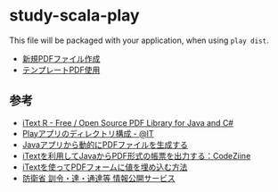 study-scala-play
================

This file will be packaged with your application, when using `play dist`.

* [新規PDFファイル作成](http://localhost:9000/pdf1)
* [テンプレートPDF使用](http://localhost:9000/pdf2)

参考
----
* [iText R - Free / Open Source PDF Library for Java and C#](http://itextpdf.com/)
* [Playアプリのディレクトリ構成 - @IT](http://www.atmarkit.co.jp/ait/articles/1211/29/news013_3.html)
* [Javaアプリから動的にPDFファイルを生成する](http://www.ibm.com/developerworks/jp/opensource/library/os-javapdf/)
* [iTextを利用してJavaからPDF形式の帳票を出力する：CodeZiine](http://codezine.jp/article/detail/84)
* [iTextを使ってPDFフォームに値を埋め込む方法](http://d.hatena.ne.jp/onozaty/20070317/p1)
* [防衛省 訓令・達・通達等 情報公開サービス](http://www.clearing.mod.go.jp/kunrei_web/)

